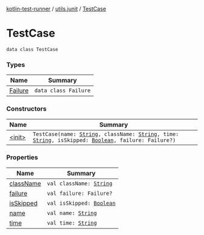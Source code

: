 [kotlin-test-runner](../../index.md) / [utils.junit](../index.md) / [TestCase](./index.md)

# TestCase

`data class TestCase`

### Types

| Name | Summary |
|---|---|
| [Failure](-failure/index.md) | `data class Failure` |

### Constructors

| Name | Summary |
|---|---|
| [&lt;init&gt;](-init-.md) | `TestCase(name: `[`String`](https://kotlinlang.org/api/latest/jvm/stdlib/kotlin/-string/index.html)`, className: `[`String`](https://kotlinlang.org/api/latest/jvm/stdlib/kotlin/-string/index.html)`, time: `[`String`](https://kotlinlang.org/api/latest/jvm/stdlib/kotlin/-string/index.html)`, isSkipped: `[`Boolean`](https://kotlinlang.org/api/latest/jvm/stdlib/kotlin/-boolean/index.html)`, failure: Failure?)` |

### Properties

| Name | Summary |
|---|---|
| [className](class-name.md) | `val className: `[`String`](https://kotlinlang.org/api/latest/jvm/stdlib/kotlin/-string/index.html) |
| [failure](failure.md) | `val failure: Failure?` |
| [isSkipped](is-skipped.md) | `val isSkipped: `[`Boolean`](https://kotlinlang.org/api/latest/jvm/stdlib/kotlin/-boolean/index.html) |
| [name](name.md) | `val name: `[`String`](https://kotlinlang.org/api/latest/jvm/stdlib/kotlin/-string/index.html) |
| [time](time.md) | `val time: `[`String`](https://kotlinlang.org/api/latest/jvm/stdlib/kotlin/-string/index.html) |
